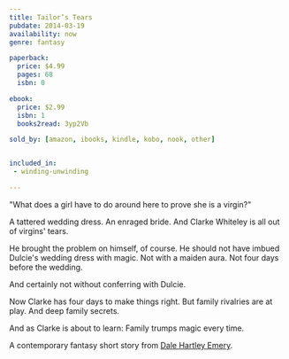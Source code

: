```yaml
---
title: Tailor’s Tears
pubdate: 2014-03-19
availability: now
genre: fantasy

paperback:
  price: $4.99
  pages: 68
  isbn: 0

ebook:
  price: $2.99
  isbn: 1
  books2read: 3yp2Vb

sold_by: [amazon, ibooks, kindle, kobo, nook, other]


included_in:
 - winding-unwinding

---
```


"What does a girl have to do around here to prove she is a virgin?"

A tattered wedding dress.
An enraged bride.
And Clarke Whiteley is all out of virgins' tears.

He brought the problem on himself,
of course.
He should not have imbued Dulcie's wedding dress with magic.
Not with a maiden aura.
Not four days before the wedding.

And certainly not without conferring with Dulcie.

Now Clarke has four days to make things right.
But family rivalries are at play.
And deep family secrets.

And as Clarke is about to learn:
Family trumps magic every time.

A contemporary fantasy short story
from
[Dale Hartley Emery](http://dalehartleyemery.com/).
